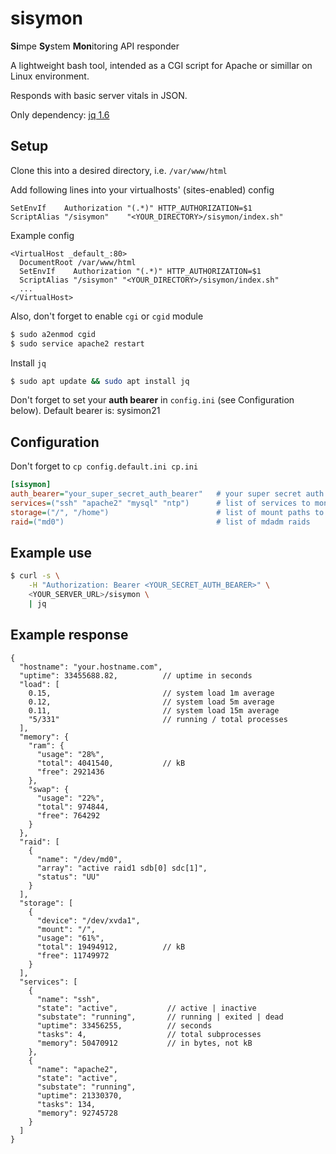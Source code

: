 # sisymon

**Si**mpe **Sy**stem **Mon**itoring API responder

A lightweight bash tool, intended as a CGI script
for Apache or simillar on Linux environment. 

Responds with basic server vitals in JSON.

Only dependency: [jq 1.6](https://stedolan.github.io/jq/)

## Setup

Clone this into a desired directory, i.e. `/var/www/html`

Add following lines into your virtualhosts' (sites-enabled) config  
```apacheconf
SetEnvIf    Authorization "(.*)" HTTP_AUTHORIZATION=$1
ScriptAlias "/sisymon"    "<YOUR_DIRECTORY>/sisymon/index.sh"
```

Example config
```apacheconf
<VirtualHost _default_:80>
  DocumentRoot /var/www/html
  SetEnvIf    Authorization "(.*)" HTTP_AUTHORIZATION=$1
  ScriptAlias "/sisymon" "<YOUR_DIRECTORY>/sisymon/index.sh"
  ...
</VirtualHost>
````

Also, don't forget to enable `cgi` or `cgid` module
```bash
$ sudo a2enmod cgid
$ sudo service apache2 restart
```

Install `jq`
```bash
$ sudo apt update && sudo apt install jq
```

Don't forget to set your **auth bearer** in `config.ini` (see Configuration below). Default bearer is: sysimon21

## Configuration

Don't forget to `cp config.default.ini cp.ini`

```ini
[sisymon]
auth_bearer="your_super_secret_auth_bearer"   # your super secret auth bearer
services=("ssh" "apache2" "mysql" "ntp")      # list of services to monitor
storage=("/", "/home")                        # list of mount paths to monitor
raid=("md0")                                  # list of mdadm raids
```

## Example use

```bash
$ curl -s \
    -H "Authorization: Bearer <YOUR_SECRET_AUTH_BEARER>" \
    <YOUR_SERVER_URL>/sisymon \
    | jq
```

## Example response

```json5
{
  "hostname": "your.hostname.com",
  "uptime": 33455688.82,          // uptime in seconds
  "load": [
    0.15,                         // system load 1m average 
    0.12,                         // system load 5m average
    0.11,                         // system load 15m average
    "5/331"                       // running / total processes
  ],
  "memory": {
    "ram": {
      "usage": "28%",
      "total": 4041540,           // kB
      "free": 2921436
    },
    "swap": {
      "usage": "22%",
      "total": 974844,
      "free": 764292
    }
  },
  "raid": [
    {
      "name": "/dev/md0",
      "array": "active raid1 sdb[0] sdc[1]",
      "status": "UU"
    }
  ],
  "storage": [
    {
      "device": "/dev/xvda1",
      "mount": "/",
      "usage": "61%",
      "total": 19494912,          // kB
      "free": 11749972
    }
  ],
  "services": [
    {
      "name": "ssh",
      "state": "active",           // active | inactive
      "substate": "running",       // running | exited | dead
      "uptime": 33456255,          // seconds
      "tasks": 4,                  // total subprocesses
      "memory": 50470912           // in bytes, not kB
    },
    {
      "name": "apache2",
      "state": "active",
      "substate": "running",
      "uptime": 21330370,
      "tasks": 134,
      "memory": 92745728
    }
  ]
}
```